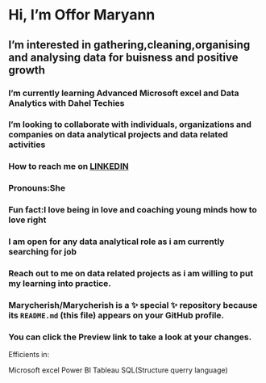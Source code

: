 # Hi, I’m Offor Maryann
## I’m interested in gathering,cleaning,organising and analysing data for buisness and positive growth
### I’m currently learning Advanced Microsoft excel and Data Analytics with Dahel Techies
### I’m looking to collaborate with individuals, organizations and companies on data analytical projects and data related activities
### How to reach me on [LINKEDIN](https://www.linkedin.com/in/maryann-offor-data-analyst)
### Pronouns:She
### Fun fact:I love being in love and coaching young minds how to love right
### I am open for any data analytical role as i am currently searching for job
### Reach out to me on data related projects as i am willing to put my learning into practice.
### Marycherish/Marycherish is a ✨ special ✨ repository because its `README.md` (this file) appears on your GitHub profile.
### You can click the Preview link to take a look at your changes.

   Efficients in:

   Microsoft excel
   Power BI
   Tableau
  SQL(Structure querry language)
